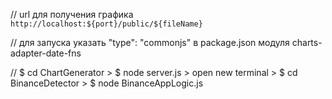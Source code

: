 // url для получения графика `http://localhost:${port}/public/${fileName}`

// для запуска указать "type": "commonjs" в package.json модуля charts-adapter-date-fns

// $ cd ChartGenerator > $ node server.js > open new terminal > $ cd BinanceDetector > $  node BinanceAppLogic.js 
